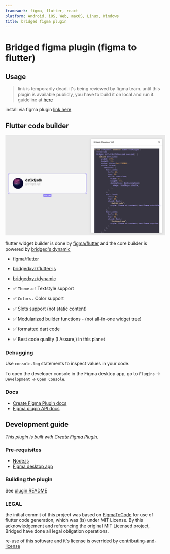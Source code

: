 ```yaml
---
framework: figma, flutter, react
platform: Android, iOS, Web, macOS, Linux, Windows
title: bridged figma plugin
---
```


  <meta name="description" content="generate flutter code from figma">
  <meta name="title" content="bridged figma plugin. figma to flutter code exporter">

# Bridged figma plugin (figma to flutter)


## Usage

> link is temporarily dead. it's being reviewed by figma team. until this plugin is available publicly, you have to build it on local and run it. guideline at [here](/plugin)


install via figma plugin [link here](https://www.figma.com/community/plugin/890215203225987901/Bridged)


## Flutter code builder



![](doc/images/plugin-flutter-example.png)



flutter widget builder is done by [figma/flutter](/flutter) and the core builder is powered by [bridged's dynamic](https://github.com/bridgedxyz/dynamic)
- [figma/flutter](/flutter)
- [bridgedxyz/flutter-js](https://github.com/bridgedxyz/flutter-js)
- [bridgedxyz/dynamic](https://github.com/bridgedxyz/dynamic)


- ✅ `Theme.of` Textstyle support
- ✅ `Colors.` Color support
- ✅ Slots support (not static content)
- ✅ Modularized builder functions - (not all-in-one widget tree)
- ✅ formatted dart code
- ✅ Best code quality (I Assure,) in this planet


### Debugging

Use `console.log` statements to inspect values in your code.

To open the developer console in the Figma desktop app, go to `Plugins` → `Development` → `Open Console`.

### Docs

- [Create Figma Plugin docs](https://github.com/yuanqing/create-figma-plugin#docs)
- [Figma plugin API docs](https://figma.com/plugin-docs/api/)



## Development guide

*This plugin is built with [Create Figma Plugin](https://github.com/yuanqing/create-figma-plugin).*

### Pre-requisites

- [Node.js](https://nodejs.org/)
- [Figma desktop app](https://figma.com/downloads/)

### Building the plugin

See [plugin README](/plugin/README.md)




### LEGAL
the initial commit of this project was based on [FigmaToCode](https://github.com/bernaferrari/FigmaToCode) for use of flutter code generation, which was (is) under MIT License. By this acknowledgement and referencing the original MIT Licensed project, Bridged have done all legal obligation operations.

re-use of this software and it's license is overrided by [contributing-and-license](https://github.com/bridgedxyz/contributing-and-license)

